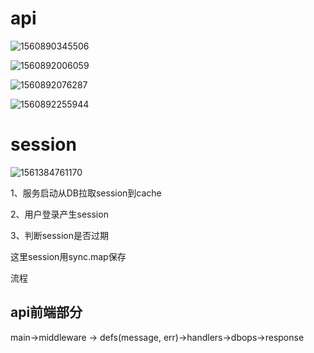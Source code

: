 # api

![1560890345506](C:\Users\llw98\AppData\Roaming\Typora\typora-user-images\1560890345506.png)



![1560892006059](C:\Users\llw98\AppData\Roaming\Typora\typora-user-images\1560892006059.png)

![1560892076287](C:\Users\llw98\AppData\Roaming\Typora\typora-user-images\1560892076287.png)

![1560892255944](C:\Users\llw98\AppData\Roaming\Typora\typora-user-images\1560892255944.png)

# session

![1561384761170](C:\Users\llw98\AppData\Roaming\Typora\typora-user-images\1561384761170.png)

1、服务启动从DB拉取session到cache

2、用户登录产生session

3、判断session是否过期



这里session用sync.map保存

流程



## api前端部分

main->middleware -> defs(message, err)->handlers->dbops->response

